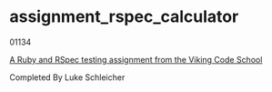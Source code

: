 # assignment_rspec_calculator

01134

[A Ruby and RSpec testing assignment from the Viking Code School](http://www.vikingcodeschool.com)

Completed By Luke Schleicher